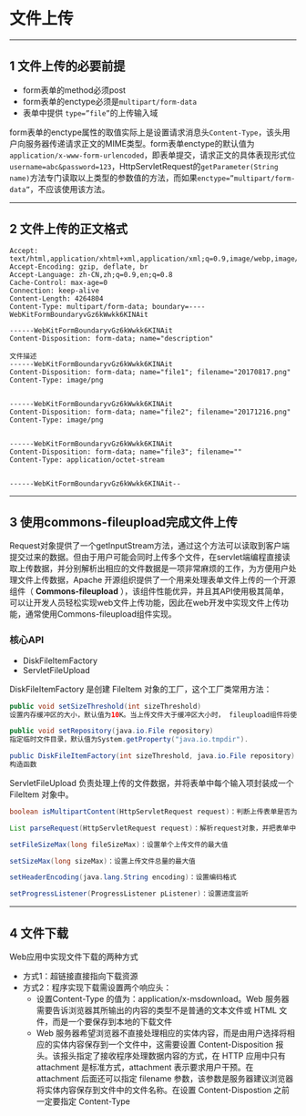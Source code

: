 # 文件上传

---

## 1 文件上传的必要前提

- form表单的method必须post
- form表单的enctype必须是`multipart/form-data`
- 表单中提供 `type=”file”`的上传输入域

form表单的enctype属性的取值实际上是设置请求消息头`Content-Type`，该头用户向服务器传递请求正文的MIME类型。form表单enctype的默认值为`application/x-www-form-urlencoded`，即表单提交，请求正文的具体表现形式位`username=abc&password=123`，HttpServletRequest的`getParameter(String name)`方法专门读取以上类型的参数值的方法，而如果`enctype=”multipart/form-data”`，不应该使用该方法。

---

## 2 文件上传的正文格式

```log
Accept: text/html,application/xhtml+xml,application/xml;q=0.9,image/webp,image/apng,*/*;q=0.8
Accept-Encoding: gzip, deflate, br
Accept-Language: zh-CN,zh;q=0.9,en;q=0.8
Cache-Control: max-age=0
Connection: keep-alive
Content-Length: 4264804
Content-Type: multipart/form-data; boundary=----WebKitFormBoundaryvGz6kWwkk6KINAit

------WebKitFormBoundaryvGz6kWwkk6KINAit
Content-Disposition: form-data; name="description"

文件描述
------WebKitFormBoundaryvGz6kWwkk6KINAit
Content-Disposition: form-data; name="file1"; filename="20170817.png"
Content-Type: image/png


------WebKitFormBoundaryvGz6kWwkk6KINAit
Content-Disposition: form-data; name="file2"; filename="20171216.png"
Content-Type: image/png


------WebKitFormBoundaryvGz6kWwkk6KINAit
Content-Disposition: form-data; name="file3"; filename=""
Content-Type: application/octet-stream


------WebKitFormBoundaryvGz6kWwkk6KINAit--
```

---

## 3 使用commons-fileupload完成文件上传

Request对象提供了一个getInputStream方法，通过这个方法可以读取到客户端提交过来的数据。但由于用户可能会同时上传多个文件，在servlet端编程直接读取上传数据，并分别解析出相应的文件数据是一项非常麻烦的工作，为方便用户处理文件上传数据，Apache 开源组织提供了一个用来处理表单文件上传的一个开源组件（ **Commons-fileupload** ），该组件性能优异，并且其API使用极其简单，可以让开发人员轻松实现web文件上传功能，因此在web开发中实现文件上传功能，通常使用Commons-fileupload组件实现。

### 核心API

- DiskFileItemFactory
- ServletFileUpload

DiskFileItemFactory 是创建 FileItem 对象的工厂，这个工厂类常用方法：

```java
public void setSizeThreshold(int sizeThreshold) 
设置内存缓冲区的大小，默认值为10K。当上传文件大于缓冲区大小时， fileupload组件将使用临时文件缓存上传文件。

public void setRepository(java.io.File repository) 
指定临时文件目录，默认值为System.getProperty("java.io.tmpdir").

public DiskFileItemFactory(int sizeThreshold, java.io.File repository) 
构造函数
```

ServletFileUpload 负责处理上传的文件数据，并将表单中每个输入项封装成一个 FileItem 对象中。

```java
boolean isMultipartContent(HttpServletRequest request)：判断上传表单是否为multipart/form-data类型

List parseRequest(HttpServletRequest request)：解析request对象，并把表单中的每一个输入项包装成一个fileItem 对象，并返回一个保存了所有FileItem的list集合。

setFileSizeMax(long fileSizeMax)：设置单个上传文件的最大值

setSizeMax(long sizeMax)：设置上传文件总量的最大值

setHeaderEncoding(java.lang.String encoding)：设置编码格式

setProgressListener(ProgressListener pListener)：设置进度监听
```

---

## 4 文件下载

Web应用中实现文件下载的两种方式

- 方式1：超链接直接指向下载资源
- 方式2：程序实现下载需设置两个响应头：
  - 设置Content-Type 的值为：application/x-msdownload。Web 服务器需要告诉浏览器其所输出的内容的类型不是普通的文本文件或 HTML 文件，而是一个要保存到本地的下载文件
  - Web 服务器希望浏览器不直接处理相应的实体内容，而是由用户选择将相应的实体内容保存到一个文件中，这需要设置 Content-Disposition 报头。该报头指定了接收程序处理数据内容的方式，在 HTTP 应用中只有 attachment 是标准方式，attachment 表示要求用户干预。在 attachment 后面还可以指定 filename 参数，该参数是服务器建议浏览器将实体内容保存到文件中的文件名称。在设置 Content-Dispostion 之前一定要指定 Content-Type
